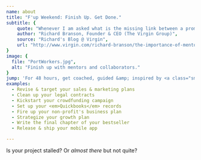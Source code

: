 ```yaml
---
name: about
title: "F'up Weekend: Finish Up. Get Done."
subtitle: {
	quote: "Whenever I am asked what is the missing link between a promising businessperson and a successful one, mentoring comes to mind.",
	author: "Richard Branson, Founder & CEO (The Virgin Group)",
	source: "Richard's Blog @ Virgin",
	url: "http://www.virgin.com/richard-branson/the-importance-of-mentoring"
}
image: {
  file: "PortWorkers.jpg",
  alt: "Finish up with mentors and collaborators."
}
jump: 'For 48 hours, get coached, guided &amp; inspired by <a class="smoothie" href="#mentors">successful finishers</a> in technology, government, business &amp; non-profits.'
examples:
  - Revise & target your sales & marketing plans
  - Clean up your legal contracts
  - Kickstart your crowdfunding campaign
  - Set up your <em>Quickbooks</em> records
  - Fire up your non-profit's business plan
  - Strategize your growth plan
  - Write the final chapter of your bestseller
  - Release & ship your mobile app

---
```

Is your project stalled? Or *almost there* but not quite?



